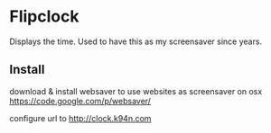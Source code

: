 # Flipclock
Displays the time. Used to have this as my screensaver since years.

## Install
download & install websaver to use websites as screensaver on osx
https://code.google.com/p/websaver/

configure url to http://clock.k94n.com